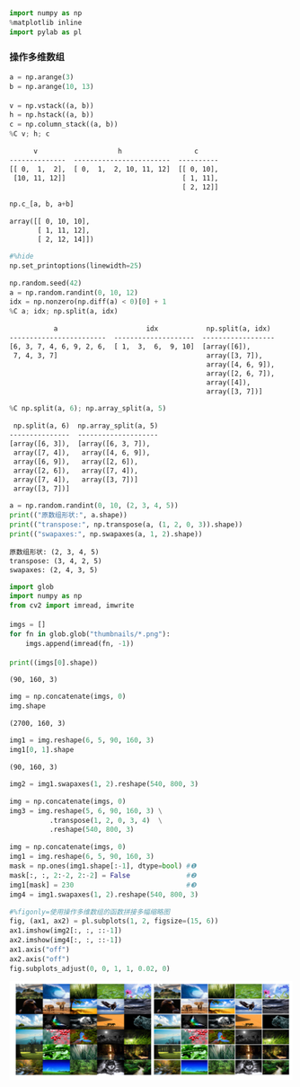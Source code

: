 

```python
import numpy as np
%matplotlib inline
import pylab as pl
```

### 操作多维数组


```python
a = np.arange(3)
b = np.arange(10, 13)

v = np.vstack((a, b))
h = np.hstack((a, b))
c = np.column_stack((a, b))
%C v; h; c
```

          v                    h                  c     
    --------------  ------------------------  ----------
    [[ 0,  1,  2],  [ 0,  1,  2, 10, 11, 12]  [[ 0, 10],
     [10, 11, 12]]                             [ 1, 11],
                                               [ 2, 12]]



```python
np.c_[a, b, a+b]
```




    array([[ 0, 10, 10],
           [ 1, 11, 12],
           [ 2, 12, 14]])




```python
#%hide
np.set_printoptions(linewidth=25)
```


```python
np.random.seed(42)
a = np.random.randint(0, 10, 12)
idx = np.nonzero(np.diff(a) < 0)[0] + 1
%C a; idx; np.split(a, idx)
```

               a                      idx            np.split(a, idx) 
    ------------------------  --------------------  ------------------
    [6, 3, 7, 4, 6, 9, 2, 6,  [ 1,  3,  6,  9, 10]  [array([6]),      
     7, 4, 3, 7]                                     array([3, 7]),   
                                                     array([4, 6, 9]),
                                                     array([2, 6, 7]),
                                                     array([4]),      
                                                     array([3, 7])]   



```python
%C np.split(a, 6); np.array_split(a, 5)
```

     np.split(a, 6)  np.array_split(a, 5)
    ---------------  --------------------
    [array([6, 3]),  [array([6, 3, 7]),  
     array([7, 4]),   array([4, 6, 9]),  
     array([6, 9]),   array([2, 6]),     
     array([2, 6]),   array([7, 4]),     
     array([7, 4]),   array([3, 7])]     
     array([3, 7])]                      



```python
a = np.random.randint(0, 10, (2, 3, 4, 5))
print(("原数组形状:", a.shape))
print(("transpose:", np.transpose(a, (1, 2, 0, 3)).shape))
print(("swapaxes:", np.swapaxes(a, 1, 2).shape))
```

    原数组形状: (2, 3, 4, 5)
    transpose: (3, 4, 2, 5)
    swapaxes: (2, 4, 3, 5)



```python
import glob
import numpy as np
from cv2 import imread, imwrite

imgs = []
for fn in glob.glob("thumbnails/*.png"):
    imgs.append(imread(fn, -1))
    
print((imgs[0].shape))
```

    (90, 160, 3)



```python
img = np.concatenate(imgs, 0)
img.shape
```




    (2700, 160, 3)




```python
img1 = img.reshape(6, 5, 90, 160, 3)
img1[0, 1].shape
```




    (90, 160, 3)




```python
img2 = img1.swapaxes(1, 2).reshape(540, 800, 3)
```


```python
img = np.concatenate(imgs, 0)
img3 = img.reshape(5, 6, 90, 160, 3) \
          .transpose(1, 2, 0, 3, 4)  \
          .reshape(540, 800, 3)
```


```python
img = np.concatenate(imgs, 0)
img1 = img.reshape(6, 5, 90, 160, 3)
mask = np.ones(img1.shape[:-1], dtype=bool) #❶
mask[:, :, 2:-2, 2:-2] = False              #❷
img1[mask] = 230                            #❸
img4 = img1.swapaxes(1, 2).reshape(540, 800, 3)
```


```python
#%figonly=使用操作多维数组的函数拼接多幅缩略图
fig, (ax1, ax2) = pl.subplots(1, 2, figsize=(15, 6))
ax1.imshow(img2[:, :, ::-1])
ax2.imshow(img4[:, :, ::-1])
ax1.axis("off")
ax2.axis("off")
fig.subplots_adjust(0, 0, 1, 1, 0.02, 0)
```


![png](numpy-430-functions-array-op_files/numpy-430-functions-array-op_14_0.png)

